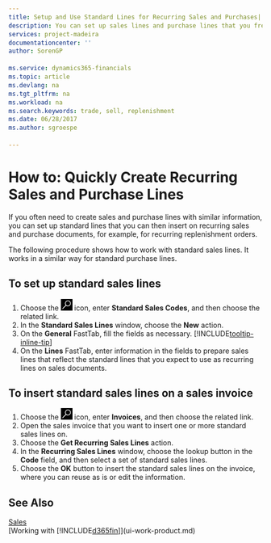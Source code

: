 ```yaml
---
title: Setup and Use Standard Lines for Recurring Sales and Purchases| Microsoft Docs
description: You can set up sales lines and purchase lines that you frequently make and then insert them on sales and purchase documents to quickly fill the lines with standard information.
services: project-madeira
documentationcenter: ''
author: SorenGP

ms.service: dynamics365-financials
ms.topic: article
ms.devlang: na
ms.tgt_pltfrm: na
ms.workload: na
ms.search.keywords: trade, sell, replenishment
ms.date: 06/28/2017
ms.author: sgroespe

---
```

# How to: Quickly Create Recurring Sales and Purchase Lines
If you often need to create sales and purchase lines with similar information, you can set up standard lines that you can then insert on recurring sales and purchase documents, for example, for recurring replenishment orders.  

The following procedure shows how to work with standard sales lines. It works in a similar way for standard purchase lines.  

## To set up standard sales lines  
1. Choose the ![Search for Page or Report](media/ui-search/search_small.png "Search for Page or Report icon") icon, enter **Standard Sales Codes**, and then choose the related link.  
2. In the **Standard Sales Lines** window, choose the **New** action.  
3. On the **General** FastTab, fill the fields as necessary. [!INCLUDE[tooltip-inline-tip](includes/tooltip-inline-tip_md.md)]  
4. On the **Lines** FastTab, enter information in the fields to prepare sales lines that reflect the standard lines that you expect to use as recurring lines on sales documents.  

## To insert standard sales lines on a sales invoice
1. Choose the ![Search for Page or Report](media/ui-search/search_small.png "Search for Page or Report icon") icon, enter **Invoices**, and then choose the related link.
2. Open the sales invoice that you want to insert one or more standard sales lines on.
3. Choose the **Get Recurring Sales Lines** action.
4. In the **Recurring Sales Lines** window, choose the lookup button in the **Code** field, and then select a set of standard sales lines.
5. Choose the **OK** button to insert the standard sales lines on the invoice, where you can reuse as is or edit the information.

## See Also  
[Sales](sales-manage-sales.md)  
[Working with [!INCLUDE[d365fin](includes/d365fin_md.md)]](ui-work-product.md)
